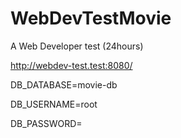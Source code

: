 # WebDevTestMovie
 

A Web Developer test (24hours)

http://webdev-test.test:8080/

DB_DATABASE=movie-db

DB_USERNAME=root

DB_PASSWORD=
